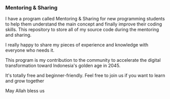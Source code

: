 ### Mentoring & Sharing

I have a program called Mentoring & Sharing for new programming students to help them understand the main concept and finally improve their coding skills. This repository to store all of my source code during the mentoring and sharing.

I really happy to share my pieces of experience and knowledge with everyone who needs it.

This program is my contribution to the community to accelerate the digital transformation toward Indonesia's golden age in 2045.

It's totally free and beginner-friendly. Feel free to join us if you want to learn and grow together

May Allah bless us